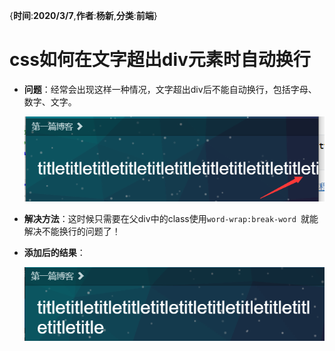 {__时间__:__2020/3/7__,__作者__:__杨新__,__分类__:__前端__}  

# css如何在文字超出div元素时自动换行

* **问题**：经常会出现这样一种情况，文字超出div后不能自动换行，包括字母、数字、文字。

  ![yx-1](\static\blog_md\md_img\yx-1-1.png)

* **解决方法**：这时候只需要在父div中的class使用`word-wrap:break-word `就能解决不能换行的问题了！

* **添加后的结果**：  

   ![yx-1](\static\blog_md\md_img\yx-1-2.png)

  

  

  